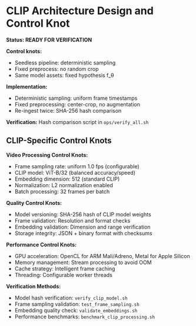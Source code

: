 # CLIP Architecture Design and Control Knot

**Status: READY FOR VERIFICATION**

**Control knots:**
- Seedless pipeline: deterministic sampling
- Fixed preprocess: no random crop
- Same model assets: fixed hypothesis f_θ

**Implementation:**
- Deterministic sampling: uniform frame timestamps
- Fixed preprocessing: center-crop, no augmentation
- Re-ingest twice: SHA-256 hash comparison

**Verification:** Hash comparison script in `ops/verify_all.sh`

## CLIP-Specific Control Knots

**Video Processing Control Knots:**
- Frame sampling rate: uniform 1.0 fps (configurable)
- CLIP model: ViT-B/32 (balanced accuracy/speed)
- Embedding dimension: 512 (standard CLIP)
- Normalization: L2 normalization enabled
- Batch processing: 32 frames per batch

**Quality Control Knots:**
- Model versioning: SHA-256 hash of CLIP model weights
- Frame validation: Resolution and format checks
- Embedding validation: Dimension and range verification
- Storage integrity: JSON + binary format with checksums

**Performance Control Knots:**
- GPU acceleration: OpenCL for ARM Mali/Adreno, Metal for Apple Silicon
- Memory management: Stream processing to avoid OOM
- Cache strategy: Intelligent frame caching
- Threading: Configurable worker threads

**Verification Methods:**
- Model hash verification: `verify_clip_model.sh`
- Frame sampling validation: `test_frame_sampling.sh`
- Embedding quality check: `validate_embeddings.sh`
- Performance benchmarks: `benchmark_clip_processing.sh`
